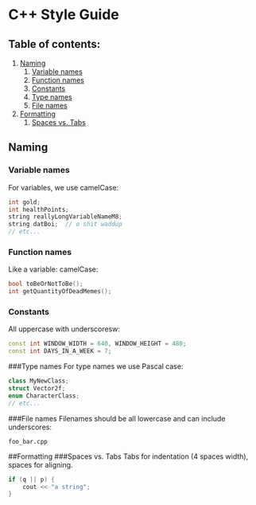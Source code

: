 # C++ Style Guide
## Table of contents:
1.  [Naming](#naming)
    1.  [Variable names](#variable-names)
    2.  [Function names](#function-names)
    3.  [Constants](#constants)
    4.  [Type names](#type-names)
    5.  [File names](#file-names)
2.  [Formatting](#formatting)
    1.  [Spaces vs. Tabs](#spaces-vs-tabs)

## Naming
### Variable names
For variables, we use camelCase:
```c++
int gold;
int healthPoints;
string reallyLongVariableNameM8;
string datBoi;  // o shit waddup
// etc...
```

### Function names
Like a variable: camelCase:
```c++
bool toBeOrNotToBe();
int getQuantityOfDeadMemes();
```

### Constants
All uppercase with underscoresw:
```c++
const int WINDOW_WIDTH = 640, WINDOW_HEIGHT = 480;
const int DAYS_IN_A_WEEK = 7;
```

###Type names
For type names we use Pascal case:
```cpp
class MyNewClass;
struct Vector2f;
enum CharacterClass;
// etc...
```

###File names
Filenames should be all lowercase and can include underscores:
```
foo_bar.cpp
```

##Formatting
###Spaces vs. Tabs
Tabs for indentation (4 spaces width), spaces for aligning.

```c++
if (q || p) {
    cout << "a string";
}
```
